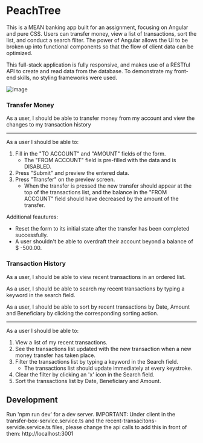 # PeachTree
This is a MEAN banking app built for an assignment, focusing on Angular and pure CSS. Users can transfer money, view a list of transactions, sort the list, and conduct a search filter. The power of Angular allows the UI to be broken up into functional components so that the flow of client data can be optimized.

This full-stack application is fully responsive, and makes use of a RESTful API to create and read data from the database. To demonstrate my front-end skills, no styling frameworks were used.

![image](https://user-images.githubusercontent.com/54565666/95813228-09ffd900-0cdd-11eb-9264-d7689828c420.png)


### Transfer Money

As a user, I should be able to transfer money from my account and view the changes to my transaction history

---

As a user I should be able to:

1. Fill in the "TO ACCOUNT" and "AMOUNT" fields of the form. 
    - The "FROM ACCOUNT" field is pre-filled with the data and is DISABLED.
2. Press "Submit" and preview the entered data.
3. Press "Transfer" on the preview screen. 
    - When the transfer is pressed the new transfer should appear at the top of the transactions list, and the balance in the "FROM ACCOUNT" field should have decreased by the amount of the transfer.

Additional feautures:

- Reset the form to its initial state after the transfer has been completed successfully.
- A user shouldn't be able to overdraft their account beyond a balance of $ -500.00.

### Transaction History

As a user, I should be able to view recent transactions in an ordered list.

As a user, I should be able to search my recent transactions by typing a keyword in the search field.

As a user, I should be able to sort by recent transactions by Date, Amount and Beneficiary by clicking the corresponding sorting action.

---

As a user I should be able to:

1. View a list of my recent transactions.
2. See the transactions list updated with the new transaction when a new money transfer has taken place.
3. Filter the transactions list by typing a keyword in the Search field.
    - The transactions list should update immediately at every keystroke.
4. Clear the filter by clicking an 'x' icon in the Search field.
4. Sort the transactions list by Date, Beneficiary and Amount.

## Development
Run 'npm run dev' for a dev server. IMPORTANT: Under client in the transfer-box-service.service.ts and the recent-transacitons-servide.service.ts files, please change the api calls to add this in front of them: http://localhost:3001
